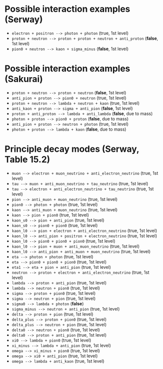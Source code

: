 # Possible interaction examples (Serway)
* `electron + positron --> photon + photon`                         (true, 1st level)
* `proton + neutron --> proton + proton + neutron + anti_proton`    (**false**, 1st level)
* `pion0 + neutron --> kaon + sigma_minus`                          (**false**, 1st level)

# Possible interaction examples (Sakurai)
* `proton + neutron --> proton + neutron`                           (**false**, 1st level)
* `anti_pion + proton --> pion0 + neutron`                          (true, 1st level)
* `proton + neutron --> lambda + neutron + kaon`                    (true, 1st level)
* `anti_kaon + proton --> sigma + anti_pion`                        (**false**, 1st level)
* `proton + anti_proton --> lambda + anti_lambda`                   (**false**, due to mass)
* `photon + proton --> pion0 + proton`                              (**false**, due to mass)
* `anti_pion + proton --> neutron + photon`                         (true, 1st level)
* `photon + proton --> lambda + kaon`                               (**false**, due to mass)

# Principle decay modes (Serway, Table 15.2)
* `muon --> electron + muon_neutrino + anti_electron_neutrino`      (true, 1st level)
* `tau --> muon + anti_muon_neutrino + tau_neutrino`                (true, 1st level)
* `tau --> electron + anti_electron_neutrino + tau_neutrino`        (true, 1st level)
* `pion --> anti_muon + muon_neutrino`                              (true, 1st level)
* `pion0 --> photon + photon`                                       (true, 1st level)
* `kaon --> anti_muon + muon_neutrino`                              (true, 1st level)
* `kaon --> pion + pion0`                                           (true, 1st level)
* `kaon_s0 --> pion + anti_pion`                                    (true, 1st level)
* `kaon_s0 --> pion0 + pion0`                                       (true, 1st level)
* `kaon_l0 --> pion + electron + anti_electron_neutrino`            (true, 1st level)
* `kaon_l0 --> anti_pion + positron + electron_neutrino`            (true, 1st level)
* `kaon_l0 --> pion0 + pion0 + pion0`                               (true, 1st level)
* `kaon_l0 --> pion + muon + anti_muon_neutrino`                    (true, 1st level)
* `kaon_l0 --> anti_pion + anti_muon + muon_neutrino`               (true, 1st level)
* `eta --> photon + photon`                                         (true, 1st level)
* `eta --> pion0 + pion0 + pion0`                                   (true, 1st level)
* `eta1 --> eta + pion + anti_pion`                                 (true, 1st level)
* `neutron --> proton + electron + anti_electron_neutrino`          (true, 1st level)
* `lambda --> proton + anti_pion`                                   (true, 1st level)
* `lambda --> neutron + pion0`                                      (true, 1st level)
* `sigma --> proton + pion0`                                        (true, 1st level)
* `sigma --> neutron + pion`                                        (true, 1st level)
* `sigma0 --> lambda + photon`                                      (**false**)
* `sigma_minus --> neutron + anti_pion`                             (true, 1st level)
* `delta --> proton + pion`                                         (true, 1st level)
* `delta_plus --> proton + pion0`                                   (true, 1st level)
* `delta_plus --> neutron + pion`                                   (true, 1st level)
* `delta0 --> neutron + pion0`                                      (true, 1st level)
* `delta0 --> proton + anti_pion`                                   (true, 1st level)
* `xi0 --> lambda + pion0`                                          (true, 1st level)
* `xi_minus --> lambda + anti_pion`                                 (true, 1st level)
* `omega --> xi_minus + pion0`                                      (true, 1st level)
* `omega --> xi0 + anti_pion`                                       (true, 1st level)
* `omega --> lambda + anti_kaon`                                    (true, 1st level)
